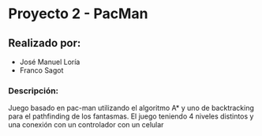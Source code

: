 # Proyecto 2 - PacMan

## Realizado por:
* José Manuel Loría
* Franco Sagot

### Descripción:
Juego basado en pac-man utilizando el algoritmo A* y uno de backtracking para el pathfinding de los fantasmas.
El juego teniendo 4 niveles distintos y una conexión con un controlador con un celular
